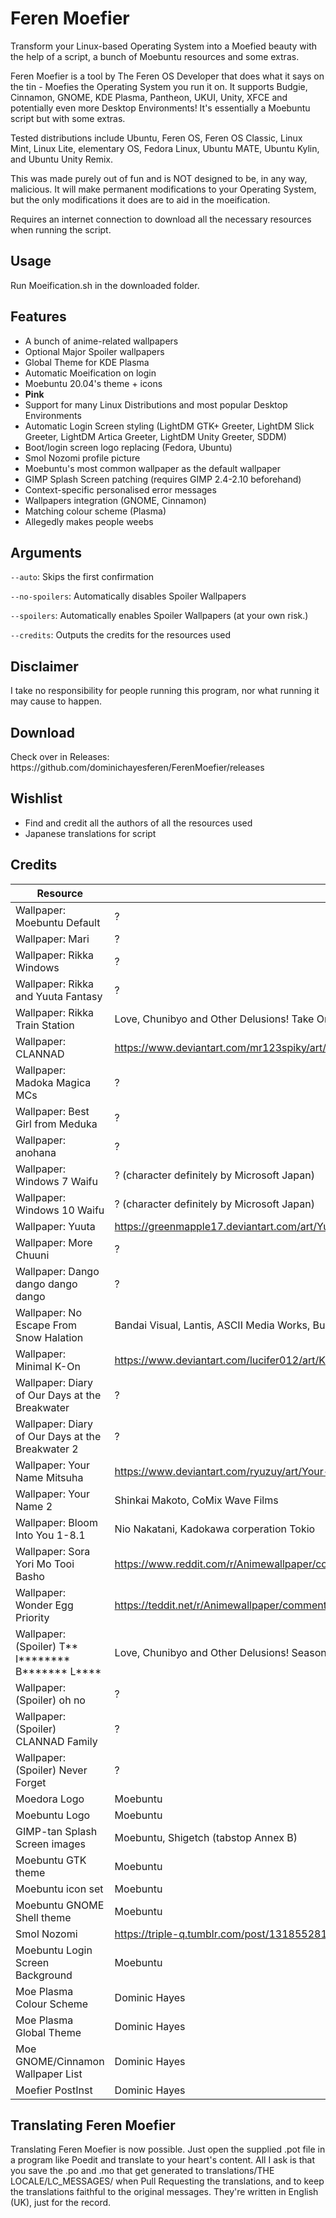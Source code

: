 # Feren Moefier
Transform your Linux-based Operating System into a Moefied beauty with the help of a script, a bunch of Moebuntu resources and some extras.

Feren Moefier is a tool by The Feren OS Developer that does what it says on the tin - Moefies the Operating System you run it on. It supports Budgie, Cinnamon, GNOME, KDE Plasma, Pantheon, UKUI, Unity, XFCE and potentially even more Desktop Environments! It's essentially a Moebuntu script but with some extras.

Tested distributions include Ubuntu, Feren OS, Feren OS Classic, Linux Mint, Linux Lite, elementary OS, Fedora Linux, Ubuntu MATE, Ubuntu Kylin, and Ubuntu Unity Remix.

This was made purely out of fun and is NOT designed to be, in any way, malicious. It will make permanent modifications to your Operating System, but the only modifications it does are to aid in the moeification.

Requires an internet connection to download all the necessary resources when running the script.


<h2>Usage</h2>
Run Moeification.sh in the downloaded folder.


<h2>Features</h2>

- A bunch of anime-related wallpapers
- Optional Major Spoiler wallpapers
- Global Theme for KDE Plasma
- Automatic Moeification on login
- Moebuntu 20.04's theme + icons
- <b>Pink</b>
- Support for many Linux Distributions and most popular Desktop Environments
- Automatic Login Screen styling (LightDM GTK+ Greeter, LightDM Slick Greeter, LightDM Artica Greeter, LightDM Unity Greeter, SDDM)
- Boot/login screen logo replacing (Fedora, Ubuntu)
- Smol Nozomi profile picture
- Moebuntu's most common wallpaper as the default wallpaper
- GIMP Splash Screen patching (requires GIMP 2.4-2.10 beforehand)
- Context-specific personalised error messages
- Wallpapers integration (GNOME, Cinnamon)
- Matching colour scheme (Plasma)
- Allegedly makes people weebs


<h2>Arguments</h2>

`--auto`: Skips the first confirmation

`--no-spoilers`: Automatically disables Spoiler Wallpapers

`--spoilers`: Automatically enables Spoiler Wallpapers (at your own risk.)

`--credits`: Outputs the credits for the resources used


<h2>Disclaimer</h2>
I take no responsibility for people running this program, nor what running it may cause to happen.


<h2>Download</h2>
Check over in Releases: https://github.com/dominichayesferen/FerenMoefier/releases


<h2>Wishlist</h2>

- Find and credit all the authors of all the resources used
- Japanese translations for script


<h2>Credits</h2>

| Resource  | Author  |
| ------------- | ------------- |
| Wallpaper: Moebuntu Default  | ?  |
| Wallpaper: Mari  | ?  |
| Wallpaper: Rikka Windows  | ?  |
| Wallpaper: Rikka and Yuuta Fantasy  | ?  |
| Wallpaper: Rikka Train Station  | Love, Chunibyo and Other Delusions! Take On Me (Kyoto Animation)  |
| Wallpaper: CLANNAD  | https://www.deviantart.com/mr123spiky/art/Clannad-Wallpaper-At-The-Foot-Of-The-Hill-518189657  |
| Wallpaper: Madoka Magica MCs  | ?  |
| Wallpaper: Best Girl from Meduka  | ?  |
| Wallpaper: anohana  | ?  |
| Wallpaper: Windows 7 Waifu  | ? (character definitely by Microsoft Japan)  |
| Wallpaper: Windows 10 Waifu  | ? (character definitely by Microsoft Japan)  |
| Wallpaper: Yuuta  | https://greenmapple17.deviantart.com/art/Yuuta-Togashi-Chuunibyo-Minimalist-Wallpaper-524763142  |
| Wallpaper: More Chuuni  | ?  |
| Wallpaper: Dango dango dango dango  | ?  |
| Wallpaper: No Escape From Snow Halation  | Bandai Visual, Lantis, ASCII Media Works, Bushiroad  |
| Wallpaper: Minimal K-On  | https://www.deviantart.com/lucifer012/art/K-ON-Minimalist-Anime-Wallpaper-664262777  |
| Wallpaper: Diary of Our Days at the Breakwater  | ?  |
| Wallpaper: Diary of Our Days at the Breakwater 2  | ?  |
| Wallpaper: Your Name Mitsuha  | https://www.deviantart.com/ryuzuy/art/Your-Name-867355784  |
| Wallpaper: Your Name 2  | Shinkai Makoto, CoMix Wave Films  |
| Wallpaper: Bloom Into You 1-8.1  | Nio Nakatani, Kadokawa corperation Tokio  |
| Wallpaper: Sora Yori Mo Tooi Basho  | https://www.reddit.com/r/Animewallpaper/comments/keh6w2/the_girls_in_antarctica_a_place_further_than_the/  |
| Wallpaper: Wonder Egg Priority  | https://teddit.net/r/Animewallpaper/comments/ll7dc5/ai_ohto_wonder_egg_priority_1920x1080/  |
| Wallpaper: (Spoiler) T** I******** B******* L****  | Love, Chunibyo and Other Delusions! Season 1 Episode 12 (Kyoto Animation)  |
| Wallpaper: (Spoiler) oh no  | ?  |
| Wallpaper: (Spoiler) CLANNAD Family  | ?  |
| Wallpaper: (Spoiler) Never Forget  | ?  |
| Moedora Logo  | Moebuntu  |
| Moebuntu Logo  | Moebuntu  |
| GIMP-tan Splash Screen images  | Moebuntu, Shigetch (tabstop Annex B)  |
| Moebuntu GTK theme  | Moebuntu  |
| Moebuntu icon set  | Moebuntu  |
| Moebuntu GNOME Shell theme  | Moebuntu  |
| Smol Nozomi  | https://triple-q.tumblr.com/post/131855281252/very-smol-nozoomu  |
| Moebuntu Login Screen Background  | Moebuntu  |
| Moe Plasma Colour Scheme  | Dominic Hayes  |
| Moe Plasma Global Theme  | Dominic Hayes  |
| Moe GNOME/Cinnamon Wallpaper List  | Dominic Hayes  |
| Moefier PostInst  | Dominic Hayes  |


<h2>Translating Feren Moefier</h2>
Translating Feren Moefier is now possible. Just open the supplied .pot file in a program like Poedit and translate to your heart's content. All I ask is that you save the .po and .mo that get generated to translations/THE LOCALE/LC_MESSAGES/ when Pull Requesting the translations, and to keep the translations faithful to the original messages. They're written in English (UK), just for the record.

